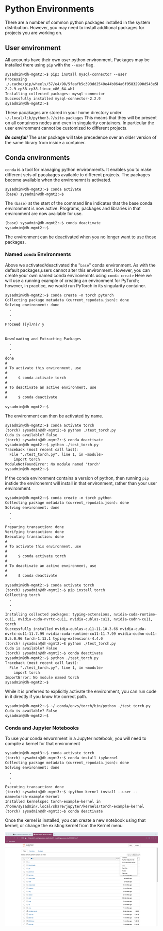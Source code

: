 # Python Environments

There are a number of common python packages installed in the system
distribution.  However, you may need to install additional packages
for projects you are working on.

## User environment

All accounts have their own *user* python environment.  Packages may be
installed there using `pip` with the `--user` flag.

```
sysadmin@dh-mgmt2:~$ pip3 install mysql-connector --user
Processing ./.cache/pip/wheels/57/e4/98/5feafb5c393dd2540e44b064a6f95832990d543e5b4f53ea8f/mysql_connector-2.2.9-cp38-cp38-linux_x86_64.whl
Installing collected packages: mysql-connector
Successfully installed mysql-connector-2.2.9
sysadmin@dh-mgmt2:~$ 
```

These pacakages are stored in your home directory under
`~/.local/lib/python3.?/site-packages` This means that they will be
present on all containers nodes and even in singularity containers.
In particular the user environment cannot be customized to different
projects.

***Be careful!*** The user package will take precedence over an older
version of the same library from inside a container.

## Conda environments

`conda` is a tool for managing python environments.  It enables you to
make different sets of pacakages available to different projects.  The
packages become available when the environemnt is activated.

```
sysadmin@dh-mgmt3:~$ conda activate
(base) sysadmin@dh-mgmt2:~$ 
```

The `(base)` at the start of the command line indicates that the base
conda environment is now active.  Programs, packages and libraries in
that environment are now available for use.

```
(base) sysadmin@dh-mgmt2:~$ conda deactivate
sysadmin@dh-mgmt2:~$ 
```

The environment can be deactivated when you no longer want to use
those packages.

### Named `conda` Environments

Above we activated/deactivated the "`base`" conda environment.  As
with the default packages,users cannot alter this environment.
However, you can create your own named conda environemnts using `conda
create` Here we will use a running example of creating an environment
for PyTorch; however, in practice, we would run PyTorch in its
singularity container.

```
sysadmin@dh-mgmt2:~$ conda create -n torch pytorch
Collecting package metadata (current_repodata.json): done
Solving environment: done
  .
  .
  .
Proceed ([y]/n)? y


Downloading and Extracting Packages
  .
  .
  .
done
#
# To activate this environment, use
#
#     $ conda activate torch
#
# To deactivate an active environment, use
#
#     $ conda deactivate

sysadmin@dh-mgmt2:~$ 
```

The environment can then be activated by name.

```
sysadmin@dh-mgmt2:~$ conda activate torch
(torch) sysadmin@dh-mgmt2:~$ python ./test_torch.py 
Cuda is available? False
(torch) sysadmin@dh-mgmt2:~$ conda deactivate
sysadmin@dh-mgmt2:~$ python ./test_torch.py 
Traceback (most recent call last):
  File "./test_torch.py", line 1, in <module>
    import torch
ModuleNotFoundError: No module named 'torch'
sysadmin@dh-mgmt2:~$ 
```

If the conda environment contains a version of python, then running
`pip` instide the environemnt will install in that environment, rather
than your user environment.


```
sysadmin@dh-mgmt2:~$ conda create -n torch python
Collecting package metadata (current_repodata.json): done
Solving environment: done
  .
  .
  .
Preparing transaction: done
Verifying transaction: done
Executing transaction: done
#
# To activate this environment, use
#
#     $ conda activate torch
#
# To deactivate an active environment, use
#
#     $ conda deactivate

sysadmin@dh-mgmt2:~$ conda activate torch
(torch) sysadmin@dh-mgmt2:~$ pip install torch
Collecting torch
  .
  .
  .
Installing collected packages: typing-extensions, nvidia-cuda-runtime-cu11, nvidia-cuda-nvrtc-cu11, nvidia-cublas-cu11, nvidia-cudnn-cu11, torch
Successfully installed nvidia-cublas-cu11-11.10.3.66 nvidia-cuda-nvrtc-cu11-11.7.99 nvidia-cuda-runtime-cu11-11.7.99 nvidia-cudnn-cu11-8.5.0.96 torch-1.13.1 typing-extensions-4.4.0
(torch) sysadmin@dh-mgmt2:~$ python ./test_torch.py 
Cuda is available? False
(torch) sysadmin@dh-mgmt2:~$ conda deactivate
sysadmin@dh-mgmt2:~$ python ./test_torch.py 
Traceback (most recent call last):
  File "./test_torch.py", line 1, in <module>
    import torch
ImportError: No module named torch
sysadmin@dh-mgmt2:~$
```

While it is preferred to explicitly activate the environment, you can
run code in it directly if you know hte correct path.

```
sysadmin@dh-mgmt2:~$ ~/.conda/envs/torch/bin/python ./test_torch.py
Cuda is available? False
sysadmin@dh-mgmt2:~$ 
```

### Conda and Jupyter Notebooks

To use your conda envornment in a Jupyter notebook, you will need to
compile a kernel for that environment

```
sysadmin@dh-mgmt3:~$ conda activate torch
(torch) sysadmin@dh-mgmt3:~$ conda install ipykernel
Collecting package metadata (current_repodata.json): done
Solving environment: done
  .
  .
  .
Executing transaction: done
(torch) sysadmin@dh-mgmt3:~$ ipython kernel install --user --name=torch-example-kernel
Installed kernelspec torch-example-kernel in /home/sysadmin/.local/share/jupyter/kernels/torch-example-kernel
(torch) sysadmin@dh-mgmt3:~$ conda deactivate
```

Once the kernel is installed, you can create a new notebook using that
kernel, or change the existing kernel from the Kernel menu

![Kernel Example](../_images/kernel_example.png)
